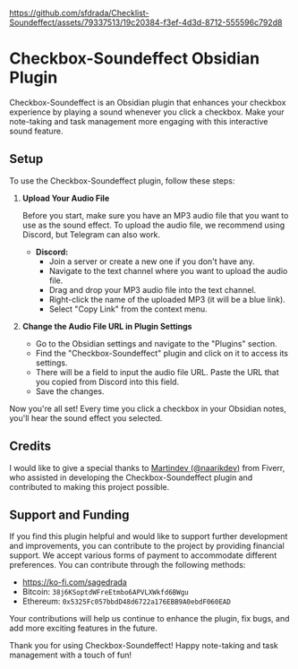 

https://github.com/sfdrada/Checklist-Soundeffect/assets/79337513/19c20384-f3ef-4d3d-8712-555596c792d8

# Checkbox-Soundeffect Obsidian Plugin

Checkbox-Soundeffect is an Obsidian plugin that enhances your checkbox experience by playing a sound whenever you click a checkbox. Make your note-taking and task management more engaging with this interactive sound feature.

## Setup

To use the Checkbox-Soundeffect plugin, follow these steps:

1. **Upload Your Audio File**

   Before you start, make sure you have an MP3 audio file that you want to use as the sound effect. To upload the audio file, we recommend using Discord, but Telegram can also work.

   - **Discord:**
     - Join a server or create a new one if you don't have any.
     - Navigate to the text channel where you want to upload the audio file.
     - Drag and drop your MP3 audio file into the text channel.
     - Right-click the name of the uploaded MP3 (it will be a blue link).
     - Select "Copy Link" from the context menu.

2. **Change the Audio File URL in Plugin Settings**

   - Go to the Obsidian settings and navigate to the "Plugins" section.
   - Find the "Checkbox-Soundeffect" plugin and click on it to access its settings.
   - There will be a field to input the audio file URL. Paste the URL that you copied from Discord into this field.
   - Save the changes.

Now you're all set! Every time you click a checkbox in your Obsidian notes, you'll hear the sound effect you selected.

## Credits

I would like to give a special thanks to [Martindev (@naarikdev)](https://www.fiverr.com/naarikdev) from Fiverr, who assisted in developing the Checkbox-Soundeffect plugin and contributed to making this project possible.

## Support and Funding

If you find this plugin helpful and would like to support further development and improvements, you can contribute to the project by providing financial support. We accept various forms of payment to accommodate different preferences. You can contribute through the following methods:

- https://ko-fi.com/sagedrada
- Bitcoin: `38j6KSoptdWFreEtmbo6APVLXWkfd6BWgu`
- Ethereum: `0x5325Fc057bbdD48d6722a176EBB9A0ebdF060EAD`

Your contributions will help us continue to enhance the plugin, fix bugs, and add more exciting features in the future.

Thank you for using Checkbox-Soundeffect! Happy note-taking and task management with a touch of fun!
